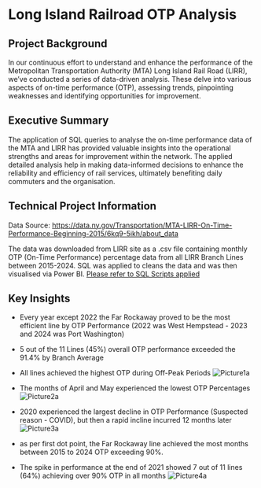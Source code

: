 # Long Island Railroad OTP Analysis

## Project Background
In our continuous effort to understand and enhance the performance of the Metropolitan Transportation Authority (MTA) Long Island Rail Road (LIRR), we’ve conducted a series of data-driven analysis. These delve into various aspects of on-time performance (OTP), assessing trends, pinpointing weaknesses and identifying opportunities for improvement.

## Executive Summary
The application of SQL queries to analyse the on-time performance data of the MTA and LIRR has provided valuable insights into the operational strengths and areas for improvement within the network. The applied detailed analysis help in making data-informed decisions to enhance the reliability and efficiency of rail services, ultimately benefiting daily commuters and the organisation.

## Technical Project Information
Data Source: https://data.ny.gov/Transportation/MTA-LIRR-On-Time-Performance-Beginning-2015/6kq9-5ikh/about_data

The data was downloaded from LIRR site as a .csv file containing monthly OTP (On-Time Performance) percentage data from all LIRR Branch Lines between 2015-2024.  SQL was applied to cleans the data and was then visualised via Power BI.  [Please refer to SQL Scripts applied](https://github.com/pingi14/LIRR/blob/main/SQL%20Scripts_v2.pdf)

## Key Insights

- Every year except 2022 the Far Rockaway proved to be the most efficient line by OTP Performance (2022 was West Hempstead - 2023 and 2024 was Port Washington)
- 5 out of the 11 Lines (45%) overall OTP performance exceeded the 91.4% by Branch Average
- All lines achieved the highest OTP during Off-Peak Periods
![Picture1a](https://github.com/user-attachments/assets/33411744-3749-4ab8-b820-924c74f9945f)

- The months of April and May experienced the lowest OTP Percentages
![Picture2a](https://github.com/user-attachments/assets/0e84b8ec-4ce7-4bc3-b278-5397aec43a72)

- 2020 experienced the largest decline in OTP Performance (Suspected reason - COVID), but then a rapid incline incurred 12 months later
![Picture3a](https://github.com/user-attachments/assets/28e7e7f3-6b25-4214-9873-2120e250931f)

- as per first dot point, the Far Rockaway line achieved the most months between 2015 to 2024 OTP exceeding 90%.  
- The spike in performance at the end of 2021 showed 7 out of 11 lines (64%) achieving over 90% OTP in all months
![Picture4a](https://github.com/user-attachments/assets/98622903-b610-4884-a6b5-a1aa0820a356)

